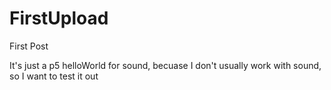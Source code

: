 # FirstUpload
First Post

It's just a p5 helloWorld for sound, becuase I don't usually work with sound, so I want to test it out
